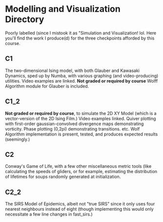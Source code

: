 # Modelling and Visualization Directory
Poorly labelled (since I mistook it as "Simulation and Visualization! lol. Here you'll find the work I produce(d) for the three checkpoints afforded by this course. 

## C1 
The two-dimensional Ising model, with both Glauber and Kawasaki Dynamics, sped up by Numba, with various graphing (and video-producing) utilities. Video examples are linked. **Not graded or required by course** Wolff Algorithm module for Glauber is included. 

## C1_2
**Not graded or required by course**, to simulate the 2D XY Model (which is a vector-version of the 2D Ising Film.) Video examples linked. Quiver plotting with first-order gaussian-convolved divergence maps demonstrating vorticity. Phase plotting (0,2pi) demonstrating transitions. etc. Wolf Algorithm implementation is present, tested, and produces expected results (seemingly.) 

## C2 
Conway's Game of Life, with a few other miscellaneous metric tools (like calculating the speeds of gliders, or for example, estimating the distribution of lifetimes for soups randomly generated at initialization.

## C2_2
The SIRS Model of Epidemics, albeit not "true SIRS" since it only uses four nearest neighbours instead of eight (though implementing this would only necessitate a few line changes in fast_sirs.) 
